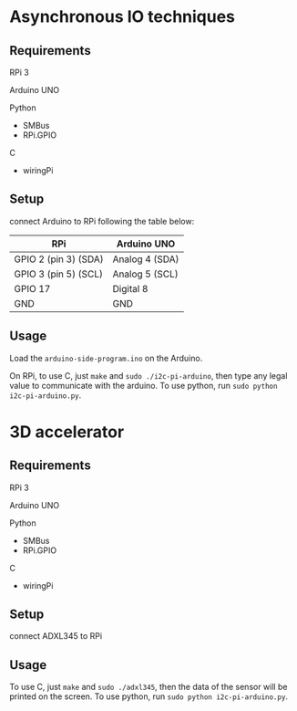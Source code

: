 # Asynchronous IO techniques
## Requirements

RPi 3

Arduino UNO

Python
- SMBus
- RPi.GPIO

C
- wiringPi 

## Setup

connect Arduino to RPi following the table below:

|   RPi    | Arduino UNO |
| -------- | --------    |
| GPIO 2 (pin 3) (SDA) | Analog 4 (SDA)  |
| GPIO 3 (pin 5) (SCL) | Analog 5 (SCL)  |
| GPIO 17              | Digital 8       |
| GND                  | GND             |

## Usage

Load the `arduino-side-program.ino` on the Arduino. 

On RPi, to use C, just `make` and `sudo ./i2c-pi-arduino`, then type any legal value to communicate with the arduino. To use python, run `sudo python i2c-pi-arduino.py`. 

# 3D accelerator 
## Requirements

RPi 3

Arduino UNO

Python
- SMBus
- RPi.GPIO

C
- wiringPi

## Setup

connect ADXL345 to RPi

## Usage

To use C, just `make` and `sudo ./adxl345`, then the data of the sensor will be printed on the screen. To use python, run `sudo python i2c-pi-arduino.py`.
